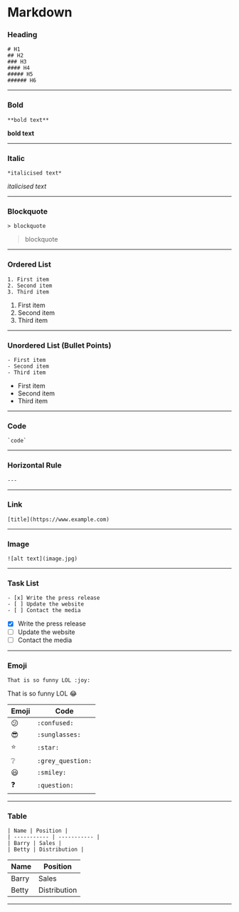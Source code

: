 # Markdown

### Heading
```
# H1
## H2
### H3
#### H4
##### H5
###### H6
```

---

### Bold
```
**bold text**
```

**bold text**

---

### Italic 	
```
*italicised text*
```

*italicised text*

---

### Blockquote 
```
> blockquote
```

> blockquote

---

### Ordered List
```
1. First item
2. Second item
3. Third item
```

1. First item
2. Second item
3. Third item

---

### Unordered List (Bullet Points)
```
- First item
- Second item
- Third item
```

- First item
- Second item
- Third item
  
---

### Code
```
`code`
```
---

### Horizontal Rule
```
---
```
---
### Link
```
[title](https://www.example.com)
```
---

### Image
```
![alt text](image.jpg)
```
---

### Task List
```
- [x] Write the press release
- [ ] Update the website
- [ ] Contact the media
```
- [x] Write the press release
- [ ] Update the website
- [ ] Contact the media
---

### Emoji
```
That is so funny LOL :joy:
```

That is so funny LOL :joy:

| Emoji | Code |
| ----------- | ----------- |
| :confused: | `:confused:` |
| :sunglasses: | `:sunglasses:` | 
| :star:| `:star:` |
| :grey_question: | `:grey_question:` | 
| :smiley: | `:smiley:` |
| :question: | `:question:` | 


---

### Table

```
| Name | Position |
| ----------- | ----------- |
| Barry | Sales |
| Betty | Distribution | 
```

| Name | Position |
| ----------- | ----------- |
| Barry | Sales |
| Betty | Distribution | 

---

